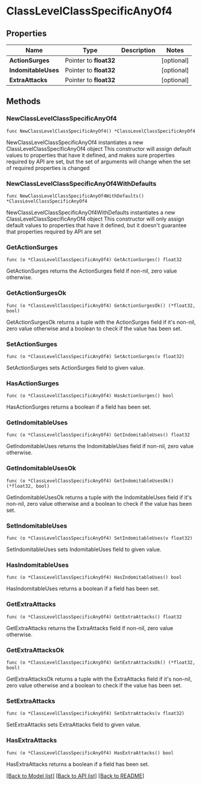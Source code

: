 # ClassLevelClassSpecificAnyOf4

## Properties

Name | Type | Description | Notes
------------ | ------------- | ------------- | -------------
**ActionSurges** | Pointer to **float32** |  | [optional] 
**IndomitableUses** | Pointer to **float32** |  | [optional] 
**ExtraAttacks** | Pointer to **float32** |  | [optional] 

## Methods

### NewClassLevelClassSpecificAnyOf4

`func NewClassLevelClassSpecificAnyOf4() *ClassLevelClassSpecificAnyOf4`

NewClassLevelClassSpecificAnyOf4 instantiates a new ClassLevelClassSpecificAnyOf4 object
This constructor will assign default values to properties that have it defined,
and makes sure properties required by API are set, but the set of arguments
will change when the set of required properties is changed

### NewClassLevelClassSpecificAnyOf4WithDefaults

`func NewClassLevelClassSpecificAnyOf4WithDefaults() *ClassLevelClassSpecificAnyOf4`

NewClassLevelClassSpecificAnyOf4WithDefaults instantiates a new ClassLevelClassSpecificAnyOf4 object
This constructor will only assign default values to properties that have it defined,
but it doesn't guarantee that properties required by API are set

### GetActionSurges

`func (o *ClassLevelClassSpecificAnyOf4) GetActionSurges() float32`

GetActionSurges returns the ActionSurges field if non-nil, zero value otherwise.

### GetActionSurgesOk

`func (o *ClassLevelClassSpecificAnyOf4) GetActionSurgesOk() (*float32, bool)`

GetActionSurgesOk returns a tuple with the ActionSurges field if it's non-nil, zero value otherwise
and a boolean to check if the value has been set.

### SetActionSurges

`func (o *ClassLevelClassSpecificAnyOf4) SetActionSurges(v float32)`

SetActionSurges sets ActionSurges field to given value.

### HasActionSurges

`func (o *ClassLevelClassSpecificAnyOf4) HasActionSurges() bool`

HasActionSurges returns a boolean if a field has been set.

### GetIndomitableUses

`func (o *ClassLevelClassSpecificAnyOf4) GetIndomitableUses() float32`

GetIndomitableUses returns the IndomitableUses field if non-nil, zero value otherwise.

### GetIndomitableUsesOk

`func (o *ClassLevelClassSpecificAnyOf4) GetIndomitableUsesOk() (*float32, bool)`

GetIndomitableUsesOk returns a tuple with the IndomitableUses field if it's non-nil, zero value otherwise
and a boolean to check if the value has been set.

### SetIndomitableUses

`func (o *ClassLevelClassSpecificAnyOf4) SetIndomitableUses(v float32)`

SetIndomitableUses sets IndomitableUses field to given value.

### HasIndomitableUses

`func (o *ClassLevelClassSpecificAnyOf4) HasIndomitableUses() bool`

HasIndomitableUses returns a boolean if a field has been set.

### GetExtraAttacks

`func (o *ClassLevelClassSpecificAnyOf4) GetExtraAttacks() float32`

GetExtraAttacks returns the ExtraAttacks field if non-nil, zero value otherwise.

### GetExtraAttacksOk

`func (o *ClassLevelClassSpecificAnyOf4) GetExtraAttacksOk() (*float32, bool)`

GetExtraAttacksOk returns a tuple with the ExtraAttacks field if it's non-nil, zero value otherwise
and a boolean to check if the value has been set.

### SetExtraAttacks

`func (o *ClassLevelClassSpecificAnyOf4) SetExtraAttacks(v float32)`

SetExtraAttacks sets ExtraAttacks field to given value.

### HasExtraAttacks

`func (o *ClassLevelClassSpecificAnyOf4) HasExtraAttacks() bool`

HasExtraAttacks returns a boolean if a field has been set.


[[Back to Model list]](../README.md#documentation-for-models) [[Back to API list]](../README.md#documentation-for-api-endpoints) [[Back to README]](../README.md)


